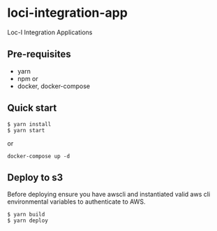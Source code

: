 # loci-integration-app
Loc-I Integration Applications

## Pre-requisites 

* yarn
* npm
or 
* docker, docker-compose

## Quick start

```
$ yarn install
$ yarn start
```
or 
```
docker-compose up -d 
```

## Deploy to s3

Before deploying ensure you have awscli and instantiated valid aws cli environmental variables to authenticate to AWS.

```
$ yarn build
$ yarn deploy
```